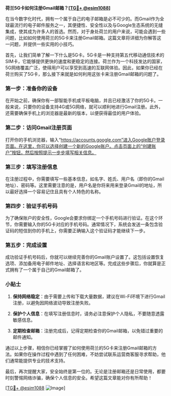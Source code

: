 **荷兰5G卡如何注册Gmail邮箱？[[TG💪+ @esim1088](https://t.me/s/esim1088)]**

在当今数字化时代，拥有一个属于自己的电子邮箱是必不可少的。而Gmail作为全球最流行的电子邮件服务之一，其便捷性、安全性以及与Google生态系统的无缝集成，使其成为许多人的首选。然而，对于身处荷兰的用户来说，可能会遇到一些问题，比如如何使用荷兰的5G卡来注册Gmail邮箱。这篇文章将详细为你解答这一问题，并提供一些实用的小技巧。

首先，让我们简单了解一下什么是5G卡。5G卡是一种支持第五代移动通信技术的SIM卡，它能够提供更快的速度和更稳定的连接。荷兰作为一个科技发达的国家，5G网络覆盖广泛，使得用户可以享受到高速的互联网体验。因此，如果你已经在荷兰购买了5G卡，那么接下来就是如何利用这张卡来注册Gmail邮箱的问题了。

### 第一步：准备你的设备

在开始之前，确保你有一部智能手机或平板电脑，并且已经激活了你的5G卡。一般来说，只要你的设备支持4G或5G网络，就可以顺利地进行Gmail注册。此外，还需要确保手机上的浏览器是最新的版本，以便获得最佳的用户体验。

### 第二步：访问Gmail注册页面

打开你的手机浏览器，输入“https://accounts.google.com”进入Google账户登录页面。在这里，你可以选择创建一个新的Google账户。点击页面上的“创建账户”按钮，然后按照提示一步步填写相关信息。

### 第三步：填写注册信息

在注册过程中，你需要填写一些基本信息，如名字、姓氏、用户名（即你的Gmail地址）、密码等。这里需要注意的是，用户名是你将来用来登录Gmail的地址，所以最好选择一个容易记住且具有个人特色的名称。

### 第四步：验证手机号码

为了确保账户的安全性，Google会要求你绑定一个手机号码进行验证。在这个环节，你需要输入你的5G卡对应的手机号码。通常情况下，系统会发送一条包含验证码的短信到你的手机上，你需要正确输入这个验证码才能继续下一步。

### 第五步：完成设置

成功验证手机号码后，你就可以继续完善你的Gmail账户设置了。这包括设置恢复选项、添加备用电子邮件地址、选择语言和地区等。完成这些步骤后，你就算是正式拥有了一个属于自己的Gmail邮箱了。

### 小贴士

1. **保持网络稳定**：由于需要上传和下载大量数据，建议在Wi-Fi环境下进行Gmail注册，以避免因网络波动导致注册失败。
   
2. **保护个人信息**：在填写注册信息时，请务必注意保护个人隐私，不要随意透露敏感信息。

3. **定期检查邮箱**：注册完成后，记得定期检查你的Gmail邮箱，以免错过重要的邮件通知。

通过以上步骤，相信你已经掌握了如何使用荷兰的5G卡来注册Gmail邮箱的方法。如果你在操作过程中遇到了任何困难，不妨尝试联系运营商客服寻求帮助，他们通常能提供专业的技术支持。

最后，再次提醒大家，安全始终是第一位的。无论是注册邮箱还是日常使用，都要时刻警惕网络诈骗，确保个人信息的安全。希望这篇文章能对你有所帮助！

[[TG💪+ @esim1088](https://t.me/s/esim1088) ![Image](https://i.postimg.cc/4NQfJmqS/Snipaste-2025-05-13-00-14-12.png)]